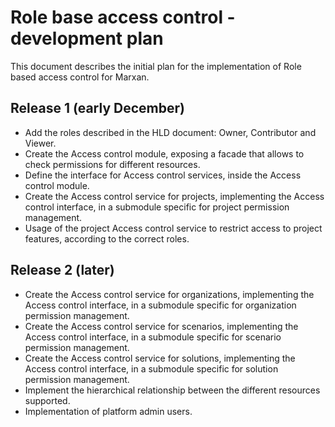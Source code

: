 # Role base access control - development plan

This document describes the initial plan for the implementation of Role based access control for Marxan.

## Release 1 (early December)

* Add the roles described in the HLD document: Owner, Contributor and Viewer.
* Create the Access control module, exposing a facade that allows to check permissions for different resources.
* Define the interface for Access control services, inside the Access control module.
* Create the Access control service for projects, implementing the Access control interface, in a submodule specific 
for project permission management.
* Usage of the project Access control service to restrict access to project features, according to the correct roles.

## Release 2 (later)

* Create the Access control service for organizations, implementing the Access control interface, in a submodule 
specific for organization permission management.
* Create the Access control service for scenarios, implementing the Access control interface, in a submodule 
specific for scenario permission management.
* Create the Access control service for solutions, implementing the Access control interface, in a submodule
specific for solution permission management.
* Implement the hierarchical relationship between the different resources supported.
* Implementation of platform admin users.
